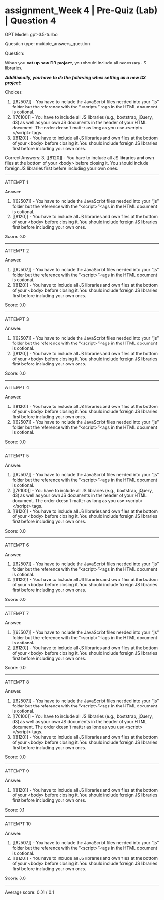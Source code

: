# assignment_Week 4 | Pre-Quiz (Lab) | Question 4

GPT Model: gpt-3.5-turbo

Question type: multiple_answers_question

Question:
<div><p><span>When you </span><strong>set up new D3 project</strong><span>, you should include all necessary JS libraries</span><span>.&nbsp;</span></p>
<p><em><strong>Additionally, you have to do the following when setting up a new D3 project:</strong></em></p></div>

Choices:
1. [[62507]] - You have to include the JavaScript files needed into your “js” folder but the reference with the “&lt;script&gt;”-tags in the HTML document is optional.
2. [[76100]] - You have to include all JS libraries (e.g., bootstrap, jQuery, d3) as well as your own JS documents in the header of your HTML document. The order doesn't matter as long as you use &lt;script&gt;&lt;/script&gt; tags.
3. [[8120]] - You have to include all JS libraries and own files at the bottom of your &lt;body&gt; before closing it. You should include foreign JS libraries first before including your own ones.

Correct Answers:
3. [[8120]] - You have to include all JS libraries and own files at the bottom of your &lt;body&gt; before closing it. You should include foreign JS libraries first before including your own ones.

****************************************

ATTEMPT 1

Answer: 
1. [[62507]] - You have to include the JavaScript files needed into your “js” folder but the reference with the “&lt;script&gt;”-tags in the HTML document is optional.
3. [[8120]] - You have to include all JS libraries and own files at the bottom of your &lt;body&gt; before closing it. You should include foreign JS libraries first before including your own ones.

Score: 0.0

--------------------

ATTEMPT 2

Answer: 
1. [[62507]] - You have to include the JavaScript files needed into your “js” folder but the reference with the “&lt;script&gt;”-tags in the HTML document is optional.
3. [[8120]] - You have to include all JS libraries and own files at the bottom of your &lt;body&gt; before closing it. You should include foreign JS libraries first before including your own ones.

Score: 0.0

--------------------

ATTEMPT 3

Answer:
1. [[62507]] - You have to include the JavaScript files needed into your “js” folder but the reference with the “&lt;script&gt;”-tags in the HTML document is optional.
3. [[8120]] - You have to include all JS libraries and own files at the bottom of your &lt;body&gt; before closing it. You should include foreign JS libraries first before including your own ones.

Score: 0.0

--------------------

ATTEMPT 4

Answer: 
1. [[8120]] - You have to include all JS libraries and own files at the bottom of your &lt;body&gt; before closing it. You should include foreign JS libraries first before including your own ones.  
2. [[62507]] - You have to include the JavaScript files needed into your “js” folder but the reference with the “&lt;script&gt;”-tags in the HTML document is optional.

Score: 0.0

--------------------

ATTEMPT 5

Answer:
1. [[62507]] - You have to include the JavaScript files needed into your “js” folder but the reference with the “&lt;script&gt;”-tags in the HTML document is optional.
2. [[76100]] - You have to include all JS libraries (e.g., bootstrap, jQuery, d3) as well as your own JS documents in the header of your HTML document. The order doesn't matter as long as you use &lt;script&gt;&lt;/script&gt; tags.
3. [[8120]] - You have to include all JS libraries and own files at the bottom of your &lt;body&gt; before closing it. You should include foreign JS libraries first before including your own ones.

Score: 0.0

--------------------

ATTEMPT 6

Answer: 
1. [[62507]] - You have to include the JavaScript files needed into your “js” folder but the reference with the “&lt;script&gt;”-tags in the HTML document is optional.
3. [[8120]] - You have to include all JS libraries and own files at the bottom of your &lt;body&gt; before closing it. You should include foreign JS libraries first before including your own ones.

Score: 0.0

--------------------

ATTEMPT 7

Answer: 
1. [[62507]] - You have to include the JavaScript files needed into your “js” folder but the reference with the “&lt;script&gt;”-tags in the HTML document is optional.
3. [[8120]] - You have to include all JS libraries and own files at the bottom of your &lt;body&gt; before closing it. You should include foreign JS libraries first before including your own ones.

Score: 0.0

--------------------

ATTEMPT 8

Answer:
1. [[62507]] - You have to include the JavaScript files needed into your “js” folder but the reference with the “&lt;script&gt;”-tags in the HTML document is optional.
2. [[76100]] - You have to include all JS libraries (e.g., bootstrap, jQuery, d3) as well as your own JS documents in the header of your HTML document. The order doesn't matter as long as you use &lt;script&gt;&lt;/script&gt; tags.
3. [[8120]] - You have to include all JS libraries and own files at the bottom of your &lt;body&gt; before closing it. You should include foreign JS libraries first before including your own ones.

Score: 0.0

--------------------

ATTEMPT 9

Answer:
1. [[8120]] - You have to include all JS libraries and own files at the bottom of your &lt;body&gt; before closing it. You should include foreign JS libraries first before including your own ones.

Score: 0.1

--------------------

ATTEMPT 10

Answer: 
1. [[62507]] - You have to include the JavaScript files needed into your “js” folder but the reference with the “&lt;script&gt;”-tags in the HTML document is optional.
3. [[8120]] - You have to include all JS libraries and own files at the bottom of your &lt;body&gt; before closing it. You should include foreign JS libraries first before including your own ones.

Score: 0.0

--------------------

Average score: 0.01 / 0.1
